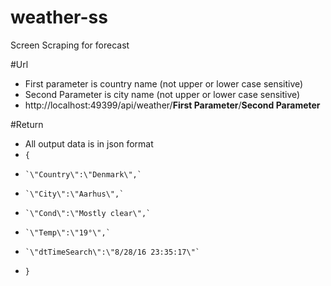 # weather-ss
Screen Scraping for forecast

#Url
- First parameter is country name (not upper or lower case sensitive)
- Second Parameter is city name (not upper or lower case sensitive) 
- http://localhost:49399/api/weather/**First Parameter**/**Second Parameter**

#Return
- All output data is in json format
- `{`
-     `\"Country\":\"Denmark\",`
-     `\"City\":\"Aarhus\",`
-     `\"Cond\":\"Mostly clear\",`
-     `\"Temp\":\"19°\",`
-     `\"dtTimeSearch\":\"8/28/16 23:35:17\"`
-   `}`
